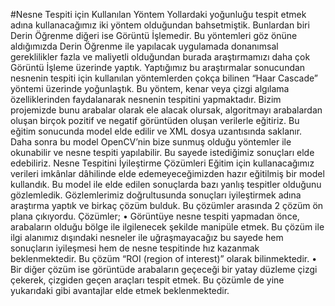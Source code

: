 #Nesne Tespiti için Kullanılan Yöntem 
Yollardaki yoğunluğu tespit etmek adına kullanacağımız iki yöntem olduğundan bahsetmiştik. Bunlardan biri Derin Öğrenme diğeri ise Görüntü İşlemedir. Bu yöntemleri göz önüne aldığımızda Derin Öğrenme ile yapılacak uygulamada donanımsal gereklilikler fazla ve maliyetli olduğundan burada araştırmamızı daha çok Görüntü İşleme üzerinde yaptık.
	Yaptığımız bu araştırmalar sonucundan nesnenin tespiti için kullanılan yöntemlerden çokça bilinen “Haar Cascade” yöntemi üzerinde yoğunlaştık. Bu yöntem, kenar veya çizgi algılama özelliklerinden faydalanarak nesnenin tespitini yapmaktadır. Bizim projemizde bunu arabalar olarak ele alacak olursak, algoritmayı arabalardan oluşan birçok pozitif ve negatif görüntüden oluşan verilerle eğitiriz. Bu eğitim sonucunda model elde edilir ve XML dosya uzantısında saklanır. Daha sonra bu model OpenCV’nin bize sunmuş olduğu yöntemler ile okunabilir ve nesne tespiti yapılabilir. Bu sayede istediğimiz sonuçları elde edebiliriz. 
Nesne Tespitini İyileştirme Çözümleri
	Eğitim için kullanacağımız verileri imkânlar dâhilinde elde edemeyeceğimizden hazır eğitilmiş bir model kullandık. Bu model ile elde edilen sonuçlarda bazı yanlış tespitler olduğunu gözlemledik. Gözlemlerimiz doğrultusunda sonuçları iyileştirmek adına araştırma yaptık ve birkaç çözüm bulduk. Bu çözümler arasında 2 çözüm ön plana çıkıyordu. Çözümler;
•	Görüntüye nesne tespiti yapmadan önce, arabaların olduğu bölge ile ilgilenecek şekilde manipüle etmek. Bu çözüm ile ilgi alanımız dışındaki nesneler ile uğraşmayacağız bu sayede hem sonuçların iyileşmesi hem de nesne tespitinde hız kazanmak beklenmektedir. Bu çözüm “ROI (region of interest)” olarak bilinmektedir.
•	Bir diğer çözüm ise görüntüde arabaların geçeceği bir yatay düzleme çizgi çekerek, çizgiden geçen araçları tespit etmek. Bu çözümle de yine yukarıdaki gibi avantajlar elde etmek beklenmektedir.
